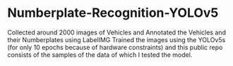 # Numberplate-Recognition-YOLOv5

Collected around 2000 images of Vehicles and Annotated the Vehicles and their Numberplates using LabelIMG
Trained the images using the YOLOv5s (for only 10 epochs because of hardware constraints) and this public repo consists of the samples of the data of which I tested the model.
